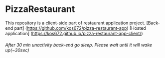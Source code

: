 # PizzaRestaurant

This repository is a client-side part of restaurant application project.
[Back-end part] (https://github.com/kos672/pizza-restaurant-app)
[Hosted application] (https://kos672.github.io/pizza-restaurant-app-client/)

###### After 30 min unactivity back-end go sleep. Please wait until it will wake up(~30sec)

